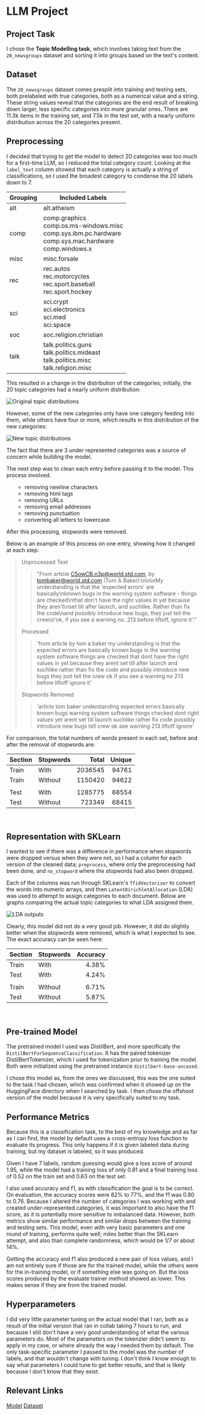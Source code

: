 # LLM Project

## Project Task
I chose the **Topic Modelling task**, which involves taking text from the `20_newsgroups` dataset and sorting it into groups based on the text's content. <p>

## Dataset
The `20_newsgroups` dataset comes presplit into training and testing sets, both prelabeled with true categories, both as a numerical value and a string. These string values reveal that the categories are the end result of breaking down larger, less specific categories into more granular ones. There are 11.3k items in the training set, and 7.5k in the test set, with a nearly uniform distribution across the 20 categories present.<p>

## Preprocessing
I decided that trying to get the model to detect 20 categories was too much for a first-time LLM, so I reduced the total category count. Looking at the `label_text` column showed that each category is actually a string of classifications, so I used the broadest category to condense the 20 labels down to 7.<p>

|Grouping|Included Labels|
|---|---|
|alt|alt.atheism|
|comp|comp.graphics<br> comp.os.ms-windows.misc<br> comp.sys.ibm.pc.hardware<br> comp.sys.mac.hardware<br> comp.windows.x|
|misc|misc.forsale|
|rec|rec.autos<br> rec.motorcycles<br> rec.sport.baseball<br> rec.sport.hockey|
|sci|sci.crypt<br> sci.electronics<br> sci.med<br> sci.space|
|soc|soc.religion.christian|
|talk|talk.politics.guns<br> talk.politics.mideast<br> talk.politics.misc<br> talk.religion.misc|

This resulted in a change in the distribution of the categories; initially, the 20 topic categories had a nearly uniform distribution:

<img src="notebooks/charts/cat_dist1.png" alt="Original topic distributions"/>
<div style="clear: both;"></div>
<p>

However, some of the new categories only have one category feeding into them, while others have four or more, which results in this distribution of the new categories:

<img src="notebooks/charts/cat_dist2.png" alt="New topic distributions"/>
<div style="clear: both;"></div>
<p>

The fact that there are 3 under represented categories was a source of concern while building the model. <p>

The next step was to clean each entry before passing it to the model. This process involved:<ul>
- removing newline characters<br>
- removing html tags<br>
- removing URLs<br>
- removing email addresses<br>
- removing punctuation<br>
- converting all letters to lowercase</ul>
<p>
After this processing, stopwords were removed. <p>
Below is an example of this process on one entry, showing how it changed at each step.<p>

>Unprocessed Text
>>"From article <C5owCB.n3p@world.std.com>, by tombaker@world.std.com (Tom A Baker):\n\n\nMy understanding is that the 'expected errors' are basically\nknown bugs in the warning system software - things are checked\nthat don't have the right values in yet because they aren't\nset till after launch, and suchlike. Rather than fix the code\nand possibly introduce new bugs, they just tell the crew\n'ok, if you see a warning no. 213 before liftoff, ignore it'." <p>
>
>Processed<br>
>>'from article  by  tom a baker   my understanding is that the expected errors are basically known bugs in the warning system software  things are checked that dont have the right values in yet because they arent set till after launch and suchlike rather than fix the code and possibly introduce new bugs they just tell the crew ok if you see a warning no 213 before liftoff ignore it'
>
>Stopwords Removed
>>'article tom baker understanding expected errors basically known bugs warning system software things checked dont right values yet arent set till launch suchlike rather fix code possibly introduce new bugs tell crew ok see warning 213 liftoff ignore'
<p>
For comparison, the total numbers of words present in each set, before and after the removal of stopwords are:

|Section|Stopwords|Total  |Unique |
|-------|---------|------:|------:|
|Train  |With     |2036545|  94761|
|Train  |Without  |1150420|  94622|
|       |         |       |       |
|Test   |With     |1285775|  68554|
|Test   |Without  | 723349|  68415|
<p>
<br>

## Representation with SKLearn
I wanted to see if there was a difference in performance when stopwords were dropped versus when they were not, so I had a column for each version of the cleaned data; `preprocess`, where only the preprocessing had been done, and `no_stopword` where the stopwords had also been dropped. <p>

Each of the columns was run through SKLearn's `TfidVectorizer` to convert the words into numeric arrays, and then `LatentDirichletAllocation` (LDA) was used to attempt to assign categories to each document. Below are graphs comparing the actual topic categories to what LDA assigned them.<p>

<img src="notebooks/charts/lda_output.png" alt="LDA outputs"/>
<div style="clear: both;"></div>
<p>

Clearly, this model did not do a very good job. However, it did do slightly better when the stopwords were removed, which is what I expected to see. The exact accuracy can be seen here:

|Section|Stopwords|Accuracy|
|-------|---------|-------:|
|Train  |With     |   4.38%|
|Test   |With     |   4.24%|
|       |         |        |
|Train  |Without  |   6.71%|
|Test   |Without  |   5.87%|
<p>
<br>


## Pre-trained Model
The pretrained model I used was DistilBert, and more specifically the `DistilBertForSequenceClassification`. It has the paired tokenizer DistilBertTokenizer, which I used for tokenization prior to training the model. Both were initialized using the pretrained instance `distilbert-base-uncased`. <p>

I chose this model as, from the ones we discussed, this was the one suited to the task I had chosen, which was confirmed when it showed up on the HuggingFace directory when I searched by task. I then chose the offshoot version of the model because it is very specifically suited to my task.<p>

## Performance Metrics
Because this is a classification task, to the best of my knowledge and as far as I can find, the model by default uses a cross-entropy loss function to evaluate its progress. This only happens if it is given labeled data during training, but my dataset *is* labeled, so it was produced. 

Given I have 7 labels, random guessing would give a loss score of around 1.95, while the model had a training loss of only 0.81 and a final training loss of 0.52 on the train set and 0.63 on the test set. 

I also used accuracy and f1, as with classification the goal is to be correct. On evaluation, the accuracy scores were 82% to 77%, and the f1 was 0.80 to 0.76. Because I altered the number of categories I was working with and created under-represented categories, it was important to also have the f1 score, as it is potentially more sensitive to imbalanced data. However, both metrics show similar performance and similar drops between the training and testing sets. This model, even with very basic parameters and one round of training, performs quite well; miles better than the SKLearn attempt, and also than complete randomness, which would be 1/7 or about 14%.

Getting the accuracy and f1 also produced a new pair of loss values, and I am not entirely sure if those are for the trained model, while the others were for the in-training model, or if something else was going on. But the loss scores produced by the evaluate trainer method showed as lower. This makes sense if they are from the trained model. 

## Hyperparameters
I did very little parameter tuning on the actual model that I ran, both as a result of the initial version that ran in collab taking 7 hours to run, and because I still don't have a very good understanding of what the various parameters do. Most of the parameters on the tokenzier didn't seem to apply in my case, or where already the way I needed them by default. The only task-specific parameter I passed to the model was the number of labels, and that wouldn't change with tuning. I don't think I know enough to say what parameters I could tune to get better results, and that is likely because I don't know that they exist.  <p>

## Relevant Links
[Model](https://huggingface.co/distilbert/distilbert-base-uncased)
[Dataset](https://huggingface.co/datasets/SetFit/20_newsgroups)
